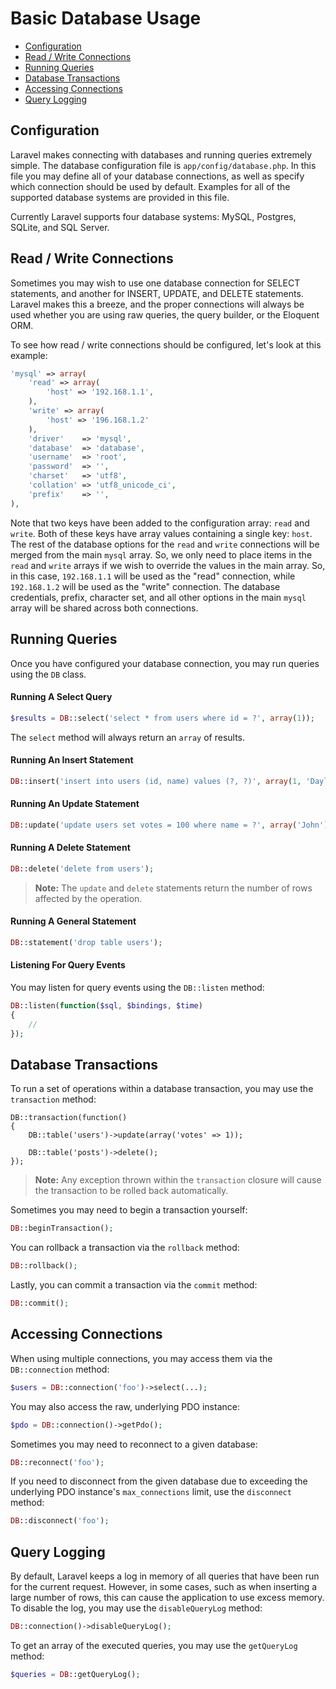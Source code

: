 # Basic Database Usage

- [Configuration](#configuration)
- [Read / Write Connections](#read-write-connections)
- [Running Queries](#running-queries)
- [Database Transactions](#database-transactions)
- [Accessing Connections](#accessing-connections)
- [Query Logging](#query-logging)

<a name="configuration"></a>
## Configuration

Laravel makes connecting with databases and running queries extremely simple. The database configuration file is `app/config/database.php`. In this file you may define all of your database connections, as well as specify which connection should be used by default. Examples for all of the supported database systems are provided in this file.

Currently Laravel supports four database systems: MySQL, Postgres, SQLite, and SQL Server.

<a name="read-write-connections"></a>
## Read / Write Connections

Sometimes you may wish to use one database connection for SELECT statements, and another for INSERT, UPDATE, and DELETE statements. Laravel makes this a breeze, and the proper connections will always be used whether you are using raw queries, the query builder, or the Eloquent ORM.

To see how read / write connections should be configured, let's look at this example:

```php
'mysql' => array(
	'read' => array(
		'host' => '192.168.1.1',
	),
	'write' => array(
		'host' => '196.168.1.2'
	),
	'driver'    => 'mysql',
	'database'  => 'database',
	'username'  => 'root',
	'password'  => '',
	'charset'   => 'utf8',
	'collation' => 'utf8_unicode_ci',
	'prefix'    => '',
),
```

Note that two keys have been added to the configuration array: `read` and `write`. Both of these keys have array values containing a single key: `host`. The rest of the database options for the `read` and `write` connections will be merged from the main `mysql` array. So, we only need to place items in the `read` and `write` arrays if we wish to override the values in the main array. So, in this case, `192.168.1.1` will be used as the "read" connection, while `192.168.1.2` will be used as the "write" connection. The database credentials, prefix, character set, and all other options in the main `mysql` array will be shared across both connections.

<a name="running-queries"></a>
## Running Queries

Once you have configured your database connection, you may run queries using the `DB` class.

#### Running A Select Query

```php
$results = DB::select('select * from users where id = ?', array(1));
```

The `select` method will always return an `array` of results.

#### Running An Insert Statement

```php
DB::insert('insert into users (id, name) values (?, ?)', array(1, 'Dayle'));
```

#### Running An Update Statement

```php
DB::update('update users set votes = 100 where name = ?', array('John'));
```

#### Running A Delete Statement

```php
DB::delete('delete from users');
```

> **Note:** The `update` and `delete` statements return the number of rows affected by the operation.

#### Running A General Statement

```php
DB::statement('drop table users');
```

#### Listening For Query Events

You may listen for query events using the `DB::listen` method:

```php
DB::listen(function($sql, $bindings, $time)
{
	//
});
```

<a name="database-transactions"></a>
## Database Transactions

To run a set of operations within a database transaction, you may use the `transaction` method:

```
DB::transaction(function()
{
	DB::table('users')->update(array('votes' => 1));

	DB::table('posts')->delete();
});
```

> **Note:** Any exception thrown within the `transaction` closure will cause the transaction to be rolled back automatically.

Sometimes you may need to begin a transaction yourself:

```php
DB::beginTransaction();
```

You can rollback a transaction via the `rollback` method:

```php
DB::rollback();
```

Lastly, you can commit a transaction via the `commit` method:

```php
DB::commit();
```

<a name="accessing-connections"></a>
## Accessing Connections

When using multiple connections, you may access them via the `DB::connection` method:

```php
$users = DB::connection('foo')->select(...);
```

You may also access the raw, underlying PDO instance:

```php
$pdo = DB::connection()->getPdo();
```

Sometimes you may need to reconnect to a given database:

```php
DB::reconnect('foo');
```

If you need to disconnect from the given database due to exceeding the underlying PDO instance's `max_connections` limit, use the `disconnect` method:

```php
DB::disconnect('foo');
```

<a name="query-logging"></a>
## Query Logging

By default, Laravel keeps a log in memory of all queries that have been run for the current request. However, in some cases, such as when inserting a large number of rows, this can cause the application to use excess memory. To disable the log, you may use the `disableQueryLog` method:

```php
DB::connection()->disableQueryLog();
```

To get an array of the executed queries, you may use the `getQueryLog` method:

```php
$queries = DB::getQueryLog();
```
